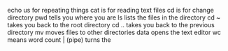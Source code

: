 echo us for repeating things
cat is for reading text files
cd is for change directory
pwd tells you where you are
ls lists the files in the directory
cd ~ takes you back to the root directory
cd .. takes you back to the previous directory
mv moves files to other directories
data opens the text editor
wc means word count
| (pipe) turns the